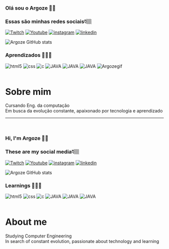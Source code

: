 ### Olá sou o Argoze 🤙🏼
### Essas são minhas redes sociais👇🏼
[![Twitch](https://img.shields.io/badge/Twitch-9146FF?style=for-the-badge&logo=twitch&logoColor=white)](https://www.twitch.tv/argoze_)
[![Youtube](https://img.shields.io/badge/YouTube-FF0000?style=for-the-badge&logo=youtube&logoColor=white)](https://www.youtube.com/channel/UCQOdGbRgy9bjwrlFvwSHSrQ)
[![instagram](https://img.shields.io/badge/Instagram-E4405F?style=for-the-badge&logo=instagram&logoColor=white)](https://www.instagram.com/argoze_/?hl=da)
[![linkedin](https://img.shields.io/badge/LinkedIn-0077B5?style=for-the-badge&logo=linkedin&logoColor=white)](https://www.linkedin.com/in/gustavo-argoze-0b64ba23b/)

![Argoze GitHub stats](https://github-readme-stats.vercel.app/api?username=Argoze&show_icons=true&theme=synthwave)



### Aprendizados 👨🏻‍💻
<div style="display: inline_block">
<img aling="center" alt="html5" src="https://img.shields.io/badge/HTML5-E34F26?style=for-the-badge&logo=html5&logoColor=white"/>
<img aling="center" alt="css" src="https://img.shields.io/badge/CSS3-1572B6?style=for-the-badge&logo=css3&logoColor=white"/>
<img aling="center" alt="c" src="https://img.shields.io/badge/C-00599C?style=for-the-badge&logo=c&logoColor=white"/>
<img aling="center" alt="JAVA" src="https://img.shields.io/badge/JavaScript-F7DF1E?style=for-the-badge&logo=javascript&logoColor=black"/>
<img aling="center" alt="JAVA" src="https://img.shields.io/badge/MySQL-00000F?style=for-the-badge&logo=mysql&logoColor=white"/>
<img aling="center" alt="JAVA" src="https://img.shields.io/badge/Arduino_IDE-00979D?style=for-the-badge&logo=arduino&logoColor=white"/>
<img alig="right" alt="Argozegif" src="https://cdn.discordapp.com/attachments/797627214228226079/1142158285122846852/giphy_2.gif">
</div><br>
<h1>Sobre mim</h1>
Cursando Eng. da computação <br>
Em busca da evolução constante, apaixonado por tecnologia e aprendizado
<hr>
<br>

### Hi, I'm Argoze 🤙🏼 
### These are my social media👇🏼
[![Twitch](https://img.shields.io/badge/Twitch-9146FF?style=for-the-badge&logo=twitch&logoColor=white)](https://www.twitch.tv/argoze_)
[![Youtube](https://img.shields.io/badge/YouTube-FF0000?style=for-the-badge&logo=youtube&logoColor=white)](https://www.youtube.com/channel/UCQOdGbRgy9bjwrlFvwSHSrQ)
[![instagram](https://img.shields.io/badge/Instagram-E4405F?style=for-the-badge&logo=instagram&logoColor=white)](https://www.instagram.com/argoze_/?hl=da)
[![linkedin](https://img.shields.io/badge/LinkedIn-0077B5?style=for-the-badge&logo=linkedin&logoColor=white)](https://www.linkedin.com/in/gustavo-argoze-0b64ba23b/)

![Argoze GitHub stats](https://github-readme-stats.vercel.app/api?username=Argoze&show_icons=true&theme=synthwave)


### Learnings 👨🏻‍💻
<div style="display: inline_block">
<img aling="center" alt="html5" src="https://img.shields.io/badge/HTML5-E34F26?style=for-the-badge&logo=html5&logoColor=white"/>
<img aling="center" alt="css" src="https://img.shields.io/badge/CSS3-1572B6?style=for-the-badge&logo=css3&logoColor=white"/>
<img aling="center" alt="c" src="https://img.shields.io/badge/C-00599C?style=for-the-badge&logo=c&logoColor=white"/>
<img aling="center" alt="JAVA" src="https://img.shields.io/badge/JavaScript-F7DF1E?style=for-the-badge&logo=javascript&logoColor=black"/>
<img aling="center" alt="JAVA" src="https://img.shields.io/badge/MySQL-00000F?style=for-the-badge&logo=mysql&logoColor=white"/>
<img aling="center" alt="JAVA" src="https://img.shields.io/badge/Arduino_IDE-00979D?style=for-the-badge&logo=arduino&logoColor=white"/>

</div><br>
<h1>About me</h1>
Studying Computer Engineering <br>
In search of constant evolution, passionate about technology and learning




